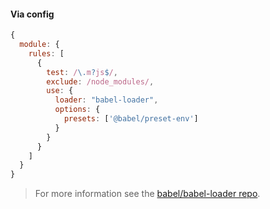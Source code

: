 #### Via config

```js title="JavaScript"
{
  module: {
    rules: [
      {
        test: /\.m?js$/,
        exclude: /node_modules/,
        use: {
          loader: "babel-loader",
          options: {
            presets: ['@babel/preset-env']
          }
        }
      }
    ]
  }
}
```

<blockquote class="alert alert--info">
  <p>
    For more information see the <a href="https://github.com/babel/babel-loader">babel/babel-loader repo</a>.
  </p>
</blockquote>
